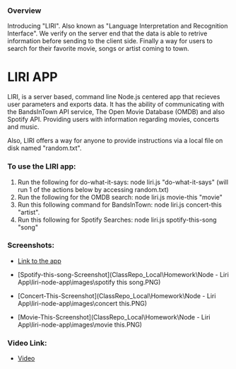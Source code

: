 ### Overview
Introducing "LIRI". Also known as "Language Interpretation and Recognition Interface". We verify on the server end that the data is able to retrive information before sending to the client side. Finally a way for users to search for their favorite movie, songs or artist coming to town. 

# LIRI APP
LIRI, is a server based, command line Node.js centered app that recieves user parameters and exports data. It has the ability of communicating with the BandsInTown API service, The Open Movie Database (OMDB) and also Spotify API. Providing users with information regarding movies, concerts and music.

Also, LIRI offers a way for anyone to provide instructions via a local file on disk named "random.txt".

### To use the LIRI app:

1. Run the following for do-what-it-says: node liri.js "do-what-it-says" (will run 1 of the actions below by accessing random.txt)
2. Run the following for the OMDB search: node liri.js movie-this "movie"
3. Run this following command for BandsInTown: node liri.js concert-this "artist".
4. Run this following for Spotify Searches: node liri.js spotify-this-song "song"

### Screenshots:

* [Link to the app](https://eddieallard.github.io/liri-node-app/)

* [Spotify-this-song-Screenshot](ClassRepo_Local\Homework\Node - Liri App\liri-node-app\images\spotify this song.PNG)
* [Concert-This-Screenshot](ClassRepo_Local\Homework\Node - Liri App\liri-node-app\images\concert this.PNG)
* [Movie-This-Screenshot](ClassRepo_Local\Homework\Node - Liri App\liri-node-app\images\movie this.PNG)

### Video Link:

* [Video](https://drive.google.com/file/d/1UzOaQ1KEHx3l-MlhIP2IW1AK5YGKrauE/view?usp=sharing)


